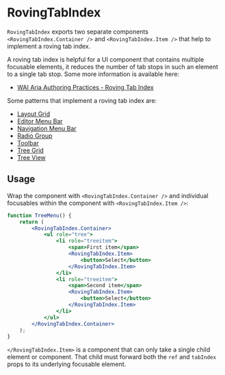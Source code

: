 RovingTabIndex
==============

`RovingTabIndex` exports two separate components `<RovingTabIndex.Container />` and `<RovingTabIndex.Item />` that help to implement a roving tab index.

A roving tab index is helpful for a UI component that contains multiple focusable elements, it reduces the number of tab stops in such an element to a single tab stop. Some more information is available here:

- [WAI Aria Authoring Practices - Roving Tab Index](https://www.w3.org/TR/wai-aria-practices-1.1/#kbd_roving_tabindex)

Some patterns that implement a roving tab index are:

- [Layout Grid](https://www.w3.org/TR/wai-aria-practices/examples/grid/LayoutGrids.html)
- [Editor Menu Bar](https://www.w3.org/TR/wai-aria-practices/examples/menubar/menubar-2/menubar-2.html)
- [Navigation Menu Bar](https://www.w3.org/TR/wai-aria-practices/examples/menubar/menubar-1/menubar-1.html)
- [Radio Group](https://www.w3.org/TR/wai-aria-practices/examples/radio/radio-1/radio-1.html)
- [Toolbar](https://www.w3.org/TR/wai-aria-practices/examples/toolbar/toolbar.html)
- [Tree Grid](https://www.w3.org/TR/wai-aria-practices/examples/treegrid/treegrid-1.html)
- [Tree View](https://www.w3.org/TR/wai-aria-practices/examples/treeview/treeview-2/treeview-2a.html)

## Usage

Wrap the component with `<RovingTabIndex.Container />` and individual focusables within the component with `<RovingTabIndex.Item />`:

```jsx
function TreeMenu() {
	return (
		<RovingTabIndex.Container>
			<ul role="tree">
				<li role="treeitem">
					<span>First item</span>
					<RovingTabIndex.Item>
						<button>Select</button>
					</RovingTabIndex.Item>
				</li>
				<li role="treeitem">
					<span>Second item</span>
					<RovingTabIndex.Item>
						<button>Select</button>
					</RovingTabIndex.Item>
				</li>
			</ul>
		</RovingTabIndex.Container>
	);
}
```

`</RovingTabIndex.Item>` is a component that can only take a single child element or component. That child must forward both the `ref` and `tabIndex` props to its underlying focusable element.
